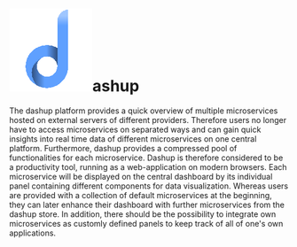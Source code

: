 <h1><img src="./images/logo/dashup_official_icon_small.png" alt="official logo" />ashup</h1>

The dashup platform provides a quick overview of multiple microservices hosted on 
external servers of different providers. Therefore users no longer have to access 
microservices on separated ways and can gain quick insights into real time data of 
different microservices on one central platform. Furthermore, dashup provides a 
compressed pool of functionalities for each microservice. Dashup is therefore 
considered to be a productivity tool, running as a web-application on modern 
browsers. Each microservice will be displayed on the central dashboard by its 
individual panel containing different components for data visualization. Whereas 
users are provided with a collection of default microservices at the beginning, 
they can later enhance their dashboard with further microservices from the dashup 
store. In addition, there should be the possibility to integrate own microservices 
as customly defined panels to keep track of all of one's own applications.
